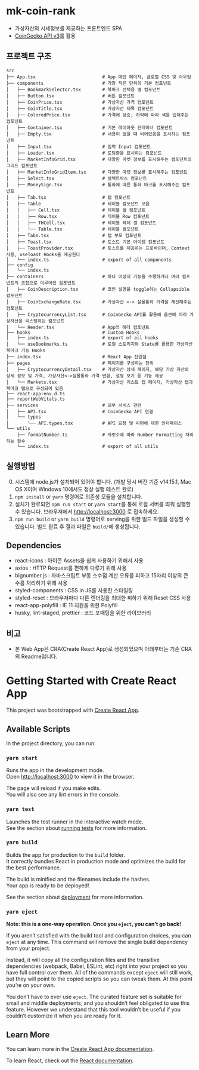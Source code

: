 # mk-coin-rank
* 가상자산의 시세정보를 제공하는 프론트엔드 SPA
* [CoinGecko API v3](https://www.coingecko.com/api/documentations/v3#/)를 활용

## 프로젝트 구조
```
src
├── App.tsx                         # App 메인 페이지, 글로벌 CSS 및 라우팅
├── components                      # 가장 작은 단위의 기본 컴포넌트
│   ├── BookmarkSelector.tsx        # 북마크 선택용 별 컴포넌트
│   ├── Button.tsx                  # 버튼 컴포넌트
│   ├── CoinPrice.tsx               # 가상자산 가격 컴포넌트
│   ├── CoinTitle.tsx               # 가상자산 제목 컴포넌트
│   ├── ColoredPrice.tsx            # 가격에 상승, 하락에 따라 색을 입혀주는 컴포넌트
│   ├── Container.tsx               # 기본 레이아웃 컨테이너 컴포넌트
│   ├── Empty.tsx                   # 내용이 없을 때 비어있음을 표시하는 컴포넌트
│   ├── Input.tsx                   # 입력 Input 컴포넌트
│   ├── Loader.tsx                  # 로딩중을 표시하는 컴포넌트
│   ├── MarketInfoGrid.tsx          # 다양한 마켓 정보를 표시해주는 컴포넌트의 그리드 컴포넌트
│   ├── MarketInfoGridItem.tsx      # 다양한 마켓 정보를 표시해주는 컴포넌트
│   ├── Select.tsx                  # 셀렉트박스 컴포넌트
│   ├── MoneySign.tsx               # 통화에 따른 통화 마크를 표시해주는 컴포넌트
│   ├── Tab.tsx                     # 탭 컴포넌트 
│   ├── Table                       # 테이블 컴포넌트 모음
│   │   ├── Cell.tsx                # 테이블 셀 컴포넌트
│   │   ├── Row.tsx                 # 테이블 Row 컴포넌트
│   │   ├── THCell.tsx              # 테이블 헤더 셀 컴포넌트
│   │   └── Table.tsx               # 테이블 컴포넌트
│   ├── Tabs.tsx                    # 탭 부모 컴포넌트
│   ├── Toast.tsx                   # 토스트 기본 아이템 컴포넌트
│   ├── ToastProvider.tsx           # 토스트를 제공하는 프로바이더, Context 사용, useToast Hooks을 제공한다
│   └── index.ts                    # export of all components
├── config
│   └── index.ts
├── containers                      # 하나 이상의 기능을 수행하거나 여러 컴포넌트의 조합으로 이루어진 컴포넌트
│   ├── CoinDescription.tsx         # 코인 설명을 toggle하는 Collapsible 컴포넌트
│   ├── CoinExchangeRate.tsx        # 가상자산 <-> 실물통화 가격을 계산해주는 컴포넌트
│   ├── CryptocurrencyList.tsx      # CoinGecko API를 활용해 옵션에 따라 가상자산을 리스팅하는 컴포넌트
│   └── Header.tsx                  # App의 헤더 컴포넌트
├── hooks                           # Custom Hooks
│   ├── index.ts                    # export of all hooks
│   └── useBookmarks.ts             # 로컬 스토리지와 State를 활용한 가상자산 북마크 기능 Hooks
├── index.tsx                       # React App 진입점
├── pages                           # 페이지를 구성하는 단위
│   ├── CryptocurrencyDetail.tsx    # 가상자산 상세 페이지, 해당 가상 자산의 상세 정보 및 가격, 가상자산<->실물통화 가격 변환, 설명 보기 등 기능 제공
│   └── Markets.tsx                 # 가상자산 리스트 탭 페이지, 가상자산 탭과 북마크 탭으로 구성되어 있음
├── react-app-env.d.ts
├── reportWebVitals.ts
├── services                        # 외부 서비스 관련 
│   ├── API.tsx                     # CoinGecko API 연결
│   └── types                   
│       └── API.types.tsx           # API 요청 및 리턴에 대한 인터페이스
└── utils
    ├── formatNumber.ts             # 자릿수에 따라 Number Formatting 처리하는 함수
    └── index.ts                    # export of all utils
```

## 실행방법
0. 시스템에 node.js가 설치되어 있어야 합니다. (개발 당시 버전 기준 v14.15.1, Mac OS X이며 Windows 10에서도 정상 실행 테스트 완료)
1. `npm install` or `yarn` 명령어로 의존성 모듈을 설치합니다.
2. 설치가 완료되면 `npm run start` or `yarn start`를 통해 로컬 서버를 띄워 실행할 수 있습니다. 브라우저에서 [http://localhost:3000](http://localhost:3000) 로 접속하세요.
3. `npm run build` or `yarn build` 명령어로 serving을 위한 빌드 파일을 생성할 수 있습니다. 빌드 완료 후 결과 파일은 `build/`에 생성됩니다.

## Dependencies
* react-icons : 아이콘 Assets을 쉽게 사용하기 위해서 사용
* axios : HTTP Request를 편하게 다루기 위해 사용
* bignumber.js : 자바스크립트 부동 소수점 계산 오류를 피하고 15자리 이상의 큰 수를 처리하기 위해 사용
* styled-components : CSS in JS를 사용한 스타일링
* styled-reset : 브라우저마다 다른 렌더링을 최대한 피하기 위해 Reset CSS 사용
* react-app-polyfill : IE 11 지원을 위한 Polyfill
* husky, lint-staged, prettier : 코드 포매팅을 위한 라이브러리
  
## 비고
 * 본 Web App은 CRA(Create React App)로 생성되었으며 아래부터는 기존 CRA의 Readme입니다.


# Getting Started with Create React App

This project was bootstrapped with [Create React App](https://github.com/facebook/create-react-app).

## Available Scripts

In the project directory, you can run:

### `yarn start`

Runs the app in the development mode.\
Open [http://localhost:3000](http://localhost:3000) to view it in the browser.

The page will reload if you make edits.\
You will also see any lint errors in the console.

### `yarn test`

Launches the test runner in the interactive watch mode.\
See the section about [running tests](https://facebook.github.io/create-react-app/docs/running-tests) for more information.

### `yarn build`

Builds the app for production to the `build` folder.\
It correctly bundles React in production mode and optimizes the build for the best performance.

The build is minified and the filenames include the hashes.\
Your app is ready to be deployed!

See the section about [deployment](https://facebook.github.io/create-react-app/docs/deployment) for more information.

### `yarn eject`

**Note: this is a one-way operation. Once you `eject`, you can’t go back!**

If you aren’t satisfied with the build tool and configuration choices, you can `eject` at any time. This command will remove the single build dependency from your project.

Instead, it will copy all the configuration files and the transitive dependencies (webpack, Babel, ESLint, etc) right into your project so you have full control over them. All of the commands except `eject` will still work, but they will point to the copied scripts so you can tweak them. At this point you’re on your own.

You don’t have to ever use `eject`. The curated feature set is suitable for small and middle deployments, and you shouldn’t feel obligated to use this feature. However we understand that this tool wouldn’t be useful if you couldn’t customize it when you are ready for it.

## Learn More

You can learn more in the [Create React App documentation](https://facebook.github.io/create-react-app/docs/getting-started).

To learn React, check out the [React documentation](https://reactjs.org/).
